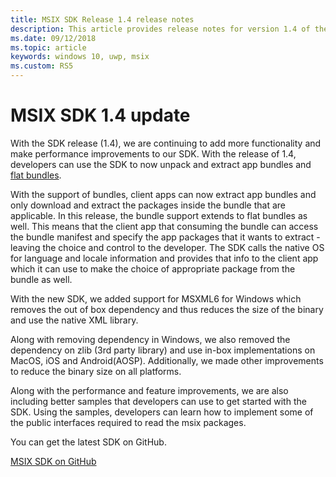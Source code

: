 ```yaml
---
title: MSIX SDK Release 1.4 release notes
description: This article provides release notes for version 1.4 of the MSIX SDK. This SDK is available on GitHub.
ms.date: 09/12/2018
ms.topic: article
keywords: windows 10, uwp, msix
ms.custom: RS5
---
```


# MSIX SDK 1.4 update

With the SDK release (1.4), we are continuing to add more functionality and make performance improvements to our SDK.  With the release of 1.4, developers can use the SDK to now unpack and extract app bundles and [flat bundles](../../package/flat-bundles.md). 

With the support of bundles, client apps can now extract app bundles and only download and extract the packages inside the bundle that are applicable. In this release, the bundle support extends to flat bundles as well. This means that the client app that consuming the bundle can access the bundle manifest and specify the app packages that it wants to extract - leaving the choice and control to the developer. The SDK calls the native OS for language and locale information and provides that info to the client app which it can use to make the choice of appropriate package from the bundle as well.

With the new SDK, we added support for MSXML6 for Windows which removes the out of box dependency and thus reduces the size of the binary and use the native XML library. 

Along with removing dependency in Windows, we also removed the dependency on zlib (3rd party library) and use in-box implementations on MacOS, iOS and Android(AOSP).  Additionally, we made other improvements to reduce the binary size on all platforms. 

Along with the performance and feature improvements, we are also including better samples that developers can use to get started with the SDK. Using the samples, developers can learn how to implement some of the public interfaces required to read the msix packages. 

You can get the latest SDK on GitHub. 

<div class="nextstepaction"><p><a class="x-hidden-focus" href="https://github.com/Microsoft/msix-packaging/tree/release_v1.4" data-linktype="external">MSIX SDK on GitHub</a></p></div>

